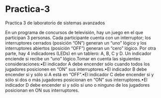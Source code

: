 # Practica-3
Practica 3 de laboratorio de sistemas avanzados

En un programa de concursos de televisión, hay un juego en el que participan 3 personas. Cada participante  cuenta  con  un interruptor; los interruptores cerrados (posición “ON”) generan un “uno” lógico y los interruptores abiertos (posición “OFF”) generan un “cero” lógico. Por otra parte, hay 4 indicadores (LEDs) en un tablero: A, B, C y D. Un indicador enciende si recibe un “uno” lógico.Tomar en cuenta las siguientes consideraciones:•El indicador A debe encender sólo cuando todos los jugadores posicionen en “ON” sus interruptores.•El indicador B debe encender si y sólo si A está en “OFF”.•El indicador C debe encender si y sólo si dos o más jugadores posicionan en “ON” sus interruptores.•El indicador D debe encender si y sólo si uno o ninguno de los jugadores posicionan en ON sus interruptores.
